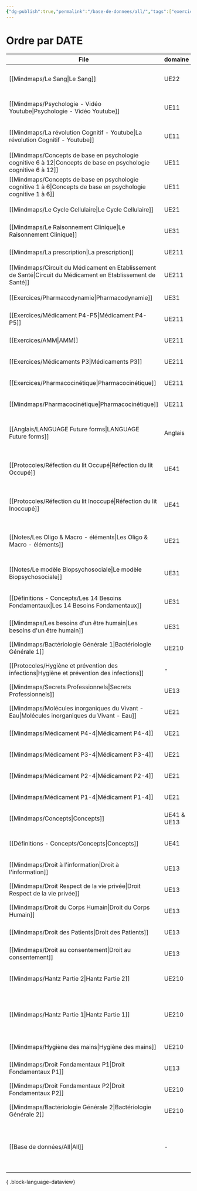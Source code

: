 ```yaml
---
{"dg-publish":true,"permalink":"/base-de-donnees/all/","tags":["exercice","protocole","cours","mindmaps","anglais"],"noteIcon":"2"}
---
```


# Ordre par DATE
| File                                                                                                               | domaine     | tags                                                                                        | date               |
| ------------------------------------------------------------------------------------------------------------------ | ----------- | ------------------------------------------------------------------------------------------- | ------------------ |
| [[Mindmaps/Le Sang\|Le Sang]]                                                                                   | UE22        | <ul><li>cours</li><li>mindmaps</li></ul>                                                    | October 08, 2024   |
| [[Mindmaps/Psychologie - Vidéo Youtube\|Psychologie - Vidéo Youtube]]                                           | UE11        | <ul><li>cours</li><li>mindmaps</li></ul>                                                    | October 07, 2024   |
| [[Mindmaps/La révolution Cognitif - Youtube\|La révolution Cognitif - Youtube]]                                 | UE11        | <ul><li>cours</li><li>mindmaps</li></ul>                                                    | October 07, 2024   |
| [[Mindmaps/Concepts de base en psychologie cognitive 6 à 12\|Concepts de base en psychologie cognitive 6 à 12]] | UE11        | <ul><li>mindmaps</li></ul>                                                                  | October 05, 2024   |
| [[Mindmaps/Concepts de base en psychologie cognitive 1 à 6\|Concepts de base en psychologie cognitive 1 à 6]]   | UE11        | <ul><li>mindmaps</li></ul>                                                                  | October 05, 2024   |
| [[Mindmaps/Le Cycle Cellulaire\|Le Cycle Cellulaire]]                                                           | UE21        | <ul><li>mindmaps</li></ul>                                                                  | October 03, 2024   |
| [[Mindmaps/Le Raisonnement Clinique\|Le Raisonnement Clinique]]                                                 | UE31        | <ul><li>mindmaps</li></ul>                                                                  | October 02, 2024   |
| [[Mindmaps/La prescription\|La prescription]]                                                                   | UE211       | <ul><li>mindmaps</li></ul>                                                                  | October 02, 2024   |
| [[Mindmaps/Circuit du Médicament en Etablissement de Santé\|Circuit du Médicament en Etablissement de Santé]]   | UE211       | <ul><li>mindmaps</li></ul>                                                                  | October 02, 2024   |
| [[Exercices/Pharmacodynamie\|Pharmacodynamie]]                                                                  | UE31        | <ul><li>exercice</li></ul>                                                                  | October 02, 2024   |
| [[Exercices/Médicament P4-P5\|Médicament P4-P5]]                                                                | UE211       | <ul><li>exercice</li></ul>                                                                  | October 02, 2024   |
| [[Exercices/AMM\|AMM]]                                                                                          | UE211       | <ul><li>exercice</li></ul>                                                                  | October 02, 2024   |
| [[Exercices/Médicaments P3\|Médicaments P3]]                                                                    | UE211       | <ul><li>exercice</li></ul>                                                                  | October 01, 2024   |
| [[Exercices/Pharmacocinétique\|Pharmacocinétique]]                                                              | UE211       | <ul><li>exercice</li></ul>                                                                  | October 01, 2024   |
| [[Mindmaps/Pharmacocinétique\|Pharmacocinétique]]                                                               | UE211       | <ul><li>mindmaps</li></ul>                                                                  | September 28, 2024 |
| [[Anglais/LANGUAGE Future forms\|LANGUAGE Future forms]]                                                        | Anglais     | <ul><li>anglais</li><li>language</li><li>temps</li></ul>                                    | September 28, 2024 |
| [[Protocoles/Réfection du lit Occupé\|Réfection du lit Occupé]]                                                 | UE41        | <ul><li>TPG</li><li>GPT</li><li>protocole</li></ul>                                         | September 27, 2024 |
| [[Protocoles/Réfection du lit Inoccupé\|Réfection du lit Inoccupé]]                                             | UE41        | <ul><li>GPT</li><li>TPG</li><li>protocole</li></ul>                                         | September 27, 2024 |
| [[Notes/Les Oligo & Macro - éléments\|Les Oligo & Macro - éléments]]                                            | UE21        | <ul><li>cours</li><li>UE21</li><li>mindmaps</li></ul>                                       | September 26, 2024 |
| [[Notes/Le modèle Biopsychosociale\|Le modèle Biopsychosociale]]                                                | UE31        | <ul><li>mindmaps</li><li>modèle</li></ul>                                                   | September 26, 2024 |
| [[Définitions - Concepts/Les 14 Besoins Fondamentaux\|Les 14 Besoins Fondamentaux]]                             | UE31        | <ul><li>définition</li><li>cours</li></ul>                                                  | September 20, 2024 |
| [[Mindmaps/Les besoins d'un être humain\|Les besoins d'un être humain]]                                         | UE31        | <ul><li>mindmaps</li></ul>                                                                  | September 20, 2024 |
| [[Mindmaps/Bactériologie Générale 1\|Bactériologie Générale 1]]                                                 | UE210       | <ul><li>mindmaps</li></ul>                                                                  | September 18, 2024 |
| [[Protocoles/Hygiène et prévention des infections\|Hygiène et prévention des infections]]                       | \-          | <ul><li>protocole</li></ul>                                                                 | September 17, 2024 |
| [[Mindmaps/Secrets Professionnels\|Secrets Professionnels]]                                                     | UE13        | <ul><li>mindmaps</li></ul>                                                                  | September 17, 2024 |
| [[Mindmaps/Molécules inorganiques du Vivant - Eau\|Molécules inorganiques du Vivant - Eau]]                     | UE21        | <ul><li>mindmaps</li></ul>                                                                  | September 16, 2024 |
| [[Mindmaps/Médicament P4-4\|Médicament P4-4]]                                                                   | UE21        | <ul><li>mindmaps</li></ul>                                                                  | September 12, 2024 |
| [[Mindmaps/Médicament P3-4\|Médicament P3-4]]                                                                   | UE21        | <ul><li>mindmaps</li></ul>                                                                  | September 12, 2024 |
| [[Mindmaps/Médicament P2-4\|Médicament P2-4]]                                                                   | UE21        | <ul><li>mindmaps</li></ul>                                                                  | September 12, 2024 |
| [[Mindmaps/Médicament P1-4\|Médicament P1-4]]                                                                   | UE21        | <ul><li>mindmaps</li></ul>                                                                  | September 12, 2024 |
| [[Mindmaps/Concepts\|Concepts]]                                                                                 | UE41 & UE13 | <ul><li>mindmaps</li></ul>                                                                  | September 12, 2024 |
| [[Définitions - Concepts/Concepts\|Concepts]]                                                                   | UE41        | <ul><li>mindmaps</li><li>concept</li></ul>                                                  | September 12, 2024 |
| [[Mindmaps/Droit à l'information\|Droit à l'information]]                                                       | UE13        | <ul><li>mindmaps</li></ul>                                                                  | September 11, 2024 |
| [[Mindmaps/Droit Respect de la vie privée\|Droit Respect de la vie privée]]                                     | UE13        | <ul><li>mindmaps</li></ul>                                                                  | September 11, 2024 |
| [[Mindmaps/Droit du Corps Humain\|Droit du Corps Humain]]                                                       | UE13        | <ul><li>mindmaps</li></ul>                                                                  | September 11, 2024 |
| [[Mindmaps/Droit des Patients\|Droit des Patients]]                                                             | UE13        | <ul><li>mindmaps</li></ul>                                                                  | September 11, 2024 |
| [[Mindmaps/Droit au consentement\|Droit au consentement]]                                                       | UE13        | <ul><li>mindmaps</li></ul>                                                                  | September 11, 2024 |
| [[Mindmaps/Hantz Partie 2\|Hantz Partie 2]]                                                                     | UE210       | <ul><li>cours</li><li>mindmaps</li></ul>                                                    | September 09, 2024 |
| [[Mindmaps/Hantz Partie 1\|Hantz Partie 1]]                                                                     | UE210       | <ul><li>mindmaps</li><li>cours</li><li>matière</li><li>UE210</li></ul>                      | September 09, 2024 |
| [[Mindmaps/Hygiène des mains\|Hygiène des mains]]                                                               | UE210       | <ul><li>mindmaps</li></ul>                                                                  | September 09, 2024 |
| [[Mindmaps/Droit Fondamentaux P1\|Droit Fondamentaux P1]]                                                       | UE13        | <ul><li>mindmaps</li></ul>                                                                  | September 08, 2024 |
| [[Mindmaps/Droit Fondamentaux P2\|Droit Fondamentaux P2]]                                                       | UE210       | <ul><li>mindmaps</li></ul>                                                                  | August 08, 2024    |
| [[Mindmaps/Bactériologie Générale 2\|Bactériologie Générale 2]]                                                 | UE210       | <ul><li>mindmaps</li></ul>                                                                  | September 18, 2023 |
| [[Base de données/All\|All]]                                                                                    | \-          | <ul><li>exercice</li><li>protocole</li><li>cours</li><li>mindmaps</li><li>anglais</li></ul> | \-                 |

{ .block-language-dataview}
